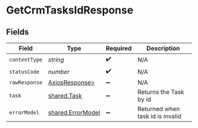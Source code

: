 # GetCrmTasksIdResponse


## Fields

| Field                                                    | Type                                                     | Required                                                 | Description                                              |
| -------------------------------------------------------- | -------------------------------------------------------- | -------------------------------------------------------- | -------------------------------------------------------- |
| `contentType`                                            | *string*                                                 | :heavy_check_mark:                                       | N/A                                                      |
| `statusCode`                                             | *number*                                                 | :heavy_check_mark:                                       | N/A                                                      |
| `rawResponse`                                            | [AxiosResponse>](https://axios-http.com/docs/res_schema) | :heavy_minus_sign:                                       | N/A                                                      |
| `task`                                                   | [shared.Task](../../models/shared/task.md)               | :heavy_minus_sign:                                       | Returns the Task by id                                   |
| `errorModel`                                             | [shared.ErrorModel](../../models/shared/errormodel.md)   | :heavy_minus_sign:                                       | Returned when task id is invalid                         |